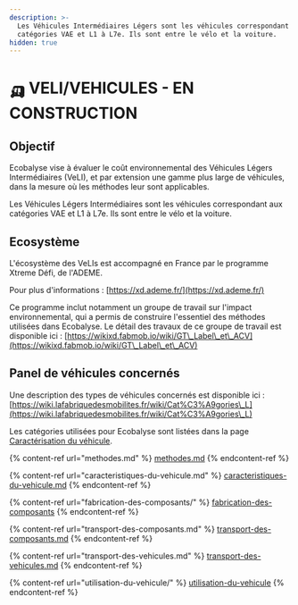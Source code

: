 ```yaml
---
description: >-
  Les Véhicules Intermédiaires Légers sont les véhicules correspondant aux
  catégories VAE et L1 à L7e. Ils sont entre le vélo et la voiture.
hidden: true
---
```


# 🛺 VELI/VEHICULES - EN CONSTRUCTION

## Objectif

Ecobalyse vise à évaluer le coût environnemental des Véhicules Légers Intermédiaires (VeLI), et par extension une gamme plus large de véhicules, dans la mesure où les méthodes leur sont applicables.

Les Véhicules Légers Intermédiaires sont les véhicules correspondant aux catégories VAE et L1 à L7e. Ils sont entre le vélo et la voiture.

## Ecosystème

L'écosystème des VeLIs est accompagné en France par le programme Xtreme Défi, de l'ADEME.

Pour plus d'informations : [https://xd.ademe.fr/](https://xd.ademe.fr/)

Ce programme inclut notamment un groupe de travail sur l'impact environnemental, qui a permis de construire l'essentiel des méthodes utilisées dans Ecobalyse. Le détail des travaux de ce groupe de travail est disponible ici : [https://wikixd.fabmob.io/wiki/GT\_Label\_et\_ACV](https://wikixd.fabmob.io/wiki/GT\_Label\_et\_ACV)

## Panel de véhicules concernés

Une description des types de véhicules concernés est disponible ici : [https://wiki.lafabriquedesmobilites.fr/wiki/Cat%C3%A9gories\_L](https://wiki.lafabriquedesmobilites.fr/wiki/Cat%C3%A9gories\_L)

Les catégories utilisées pour Ecobalyse sont listées dans la page [Caractérisation du véhicule](caracteristiques-du-vehicule.md).



{% content-ref url="methodes.md" %}
[methodes.md](methodes.md)
{% endcontent-ref %}

{% content-ref url="caracteristiques-du-vehicule.md" %}
[caracteristiques-du-vehicule.md](caracteristiques-du-vehicule.md)
{% endcontent-ref %}

{% content-ref url="fabrication-des-composants/" %}
[fabrication-des-composants](fabrication-des-composants/)
{% endcontent-ref %}

{% content-ref url="transport-des-composants.md" %}
[transport-des-composants.md](transport-des-composants.md)
{% endcontent-ref %}

{% content-ref url="transport-des-vehicules.md" %}
[transport-des-vehicules.md](transport-des-vehicules.md)
{% endcontent-ref %}

{% content-ref url="utilisation-du-vehicule/" %}
[utilisation-du-vehicule](utilisation-du-vehicule/)
{% endcontent-ref %}

